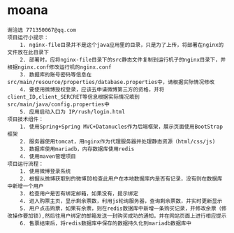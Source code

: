 # moana  
	谢洽选 771350067@qq.com
	项目运行小提示：
		1. nginx-file目录并不是这个java应用里的目录，只是为了上传，将部署在nginx的文件放在此目录下
		2. 部署时，应将nginx-file目录下的src静态文件复制到运行机子的nginx目录下，并根据nginx.conf修改运行机的nginx.conf
		3. 数据库的账号密码等信息在src/main/resource/properties/database.properties中，请根据实际情况修改
		4. 要使用微博授权登录，应该去申请微博第三方的资格，并将client_ID,client_SERCRET等信息根据实际情况填到src/main/java/config.properties中
		5. 应用启动入口为 IP/rush/login.html
	项目技术组件：
		1. 使用Spring+Spring MVC+Datanucles作为后端框架，展示页面使用BootStrap框架
		2. 服务器使用tomcat，用nginx作为代理服务器并处理静态资源（html/css/js)
		3. 数据库使用mariadb，内存数据库使用redis
		4. 使用maven管理项目
	项目运行流程：
		1. 使用微博登录系统
		2. 根据从微博获取到的微博ID检查此用户在本地数据库内是否有记录，没有则在数据库中新增一个用户
		3. 检查用户是否有绑定邮箱，如果没有，提示绑定
		4. 进入购票主页，显示剩余票数，利用js轮询服务器，查询剩余票数，并实时更新显示
		5. 用户点击购票，如果有余票，则在redis数据库中新增一条购买记录，并修改余票（修改操作要加锁),然后往用户绑定的邮箱发送一封购买成功的通知，并在网站页面上进行相应提示
		6. 售票结束后，将redis数据库中保存的数据持久化到mariadb数据库中